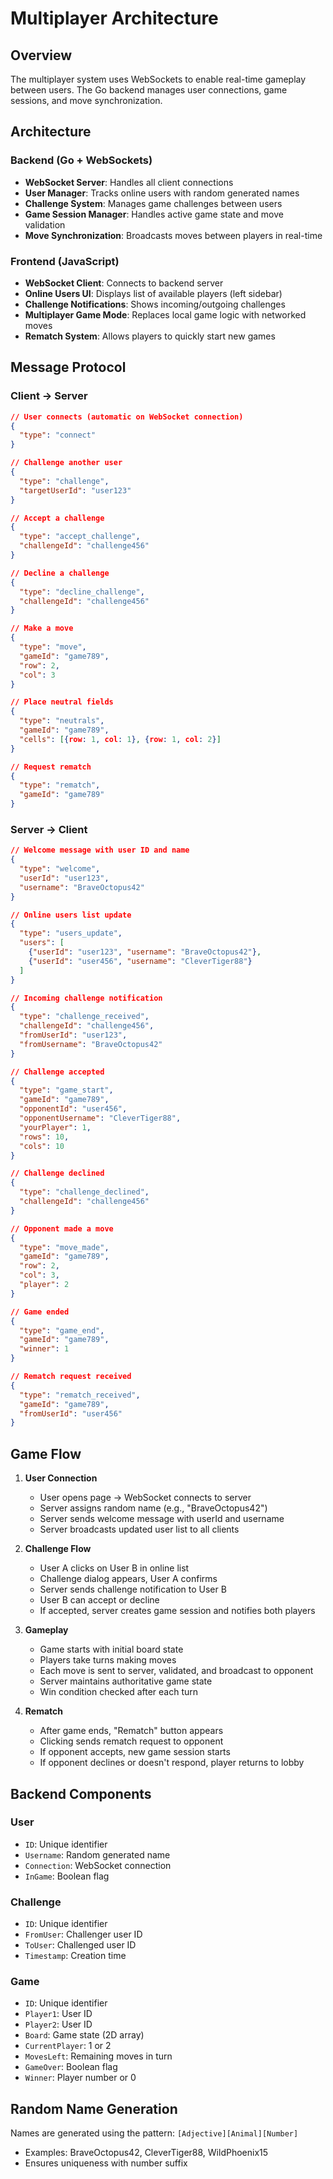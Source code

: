 # Multiplayer Architecture

## Overview
The multiplayer system uses WebSockets to enable real-time gameplay between users. The Go backend manages user connections, game sessions, and move synchronization.

## Architecture

### Backend (Go + WebSockets)
- **WebSocket Server**: Handles all client connections
- **User Manager**: Tracks online users with random generated names
- **Challenge System**: Manages game challenges between users
- **Game Session Manager**: Handles active game state and move validation
- **Move Synchronization**: Broadcasts moves between players in real-time

### Frontend (JavaScript)
- **WebSocket Client**: Connects to backend server
- **Online Users UI**: Displays list of available players (left sidebar)
- **Challenge Notifications**: Shows incoming/outgoing challenges
- **Multiplayer Game Mode**: Replaces local game logic with networked moves
- **Rematch System**: Allows players to quickly start new games

## Message Protocol

### Client → Server

```json
// User connects (automatic on WebSocket connection)
{
  "type": "connect"
}

// Challenge another user
{
  "type": "challenge",
  "targetUserId": "user123"
}

// Accept a challenge
{
  "type": "accept_challenge",
  "challengeId": "challenge456"
}

// Decline a challenge
{
  "type": "decline_challenge",
  "challengeId": "challenge456"
}

// Make a move
{
  "type": "move",
  "gameId": "game789",
  "row": 2,
  "col": 3
}

// Place neutral fields
{
  "type": "neutrals",
  "gameId": "game789",
  "cells": [{row: 1, col: 1}, {row: 1, col: 2}]
}

// Request rematch
{
  "type": "rematch",
  "gameId": "game789"
}
```

### Server → Client

```json
// Welcome message with user ID and name
{
  "type": "welcome",
  "userId": "user123",
  "username": "BraveOctopus42"
}

// Online users list update
{
  "type": "users_update",
  "users": [
    {"userId": "user123", "username": "BraveOctopus42"},
    {"userId": "user456", "username": "CleverTiger88"}
  ]
}

// Incoming challenge notification
{
  "type": "challenge_received",
  "challengeId": "challenge456",
  "fromUserId": "user123",
  "fromUsername": "BraveOctopus42"
}

// Challenge accepted
{
  "type": "game_start",
  "gameId": "game789",
  "opponentId": "user456",
  "opponentUsername": "CleverTiger88",
  "yourPlayer": 1,
  "rows": 10,
  "cols": 10
}

// Challenge declined
{
  "type": "challenge_declined",
  "challengeId": "challenge456"
}

// Opponent made a move
{
  "type": "move_made",
  "gameId": "game789",
  "row": 2,
  "col": 3,
  "player": 2
}

// Game ended
{
  "type": "game_end",
  "gameId": "game789",
  "winner": 1
}

// Rematch request received
{
  "type": "rematch_received",
  "gameId": "game789",
  "fromUserId": "user456"
}
```

## Game Flow

1. **User Connection**
   - User opens page → WebSocket connects to server
   - Server assigns random name (e.g., "BraveOctopus42")
   - Server sends welcome message with userId and username
   - Server broadcasts updated user list to all clients

2. **Challenge Flow**
   - User A clicks on User B in online list
   - Challenge dialog appears, User A confirms
   - Server sends challenge notification to User B
   - User B can accept or decline
   - If accepted, server creates game session and notifies both players

3. **Gameplay**
   - Game starts with initial board state
   - Players take turns making moves
   - Each move is sent to server, validated, and broadcast to opponent
   - Server maintains authoritative game state
   - Win condition checked after each turn

4. **Rematch**
   - After game ends, "Rematch" button appears
   - Clicking sends rematch request to opponent
   - If opponent accepts, new game session starts
   - If opponent declines or doesn't respond, player returns to lobby

## Backend Components

### User
- `ID`: Unique identifier
- `Username`: Random generated name
- `Connection`: WebSocket connection
- `InGame`: Boolean flag

### Challenge
- `ID`: Unique identifier
- `FromUser`: Challenger user ID
- `ToUser`: Challenged user ID
- `Timestamp`: Creation time

### Game
- `ID`: Unique identifier
- `Player1`: User ID
- `Player2`: User ID
- `Board`: Game state (2D array)
- `CurrentPlayer`: 1 or 2
- `MovesLeft`: Remaining moves in turn
- `GameOver`: Boolean flag
- `Winner`: Player number or 0

## Random Name Generation

Names are generated using the pattern: `[Adjective][Animal][Number]`
- Examples: BraveOctopus42, CleverTiger88, WildPhoenix15
- Ensures uniqueness with number suffix
